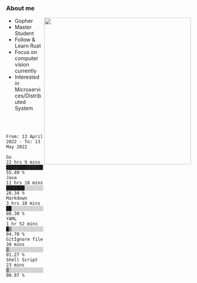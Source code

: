 ### About me

<img align="right" src="https://github-readme-stats-zhiwei-feng.vercel.app/api?username=zhiwei-Feng&show_icons=true&theme=algolia" width="400" />

- Gopher
- Master Student
- Follow & Learn Rust
- Focus on computer vision currently
- Interested in Microservices/Distributed System


<br>
<br>
  
<!--START_SECTION:waka-->

```text
From: 13 April 2022 - To: 13 May 2022

Go               22 hrs 9 mins   ██████████████░░░░░░░░░░░   55.49 %
Java             11 hrs 18 mins  ███████░░░░░░░░░░░░░░░░░░   28.34 %
Markdown         3 hrs 18 mins   ██░░░░░░░░░░░░░░░░░░░░░░░   08.30 %
YAML             1 hr 52 mins    █▒░░░░░░░░░░░░░░░░░░░░░░░   04.70 %
GitIgnore file   30 mins         ▒░░░░░░░░░░░░░░░░░░░░░░░░   01.27 %
Shell Script     23 mins         ▒░░░░░░░░░░░░░░░░░░░░░░░░   00.97 %
```

<!--END_SECTION:waka-->
</p>



<!--
[![github stats](https://github-readme-stats.vercel.app/api?username=zhiwei-Feng&theme=tokyonight&show_icons=true)](https://github.com/anuraghazra/github-readme-stats)
-->




<!--
**zhiwei-Feng/zhiwei-Feng** is a ✨ _special_ ✨ repository because its `README.md` (this file) appears on your GitHub profile.

Here are some ideas to get you started:

- 🔭 I’m currently working on ...
- 🌱 I’m currently learning ...
- 👯 I’m looking to collaborate on ...
- 🤔 I’m looking for help with ...
- 💬 Ask me about ...
- 📫 How to reach me: ...
- 😄 Pronouns: ...
- ⚡ Fun fact: ...
-->



